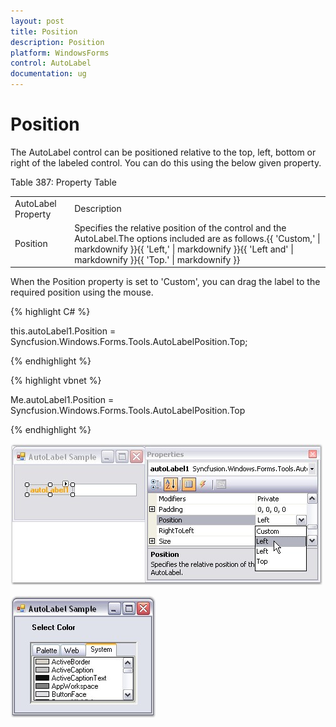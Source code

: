 ```yaml
---
layout: post
title: Position
description: Position
platform: WindowsForms
control: AutoLabel
documentation: ug
---
```

# Position

The AutoLabel control can be positioned relative to the top, left, bottom or right of the labeled control. You can do this using the below given property.

Table 387: Property Table

<table>
<tr>
<td>
AutoLabel Property</td><td>
Description</td></tr>
<tr>
<td>
Position</td><td>
Specifies the relative position of the control and the AutoLabel.The options included are as follows.{{ 'Custom,' | markdownify }}{{ 'Left,' | markdownify }}{{ 'Left and' | markdownify }}{{ 'Top.' | markdownify }}</td></tr>
</table>


When the Position property is set to 'Custom', you can drag the label to the required position using the mouse.



{% highlight C# %}


this.autoLabel1.Position = Syncfusion.Windows.Forms.Tools.AutoLabelPosition.Top;

{% endhighlight %}



{% highlight vbnet %}



Me.autoLabel1.Position = Syncfusion.Windows.Forms.Tools.AutoLabelPosition.Top

{% endhighlight %}


 ![](AutoLabel-Images/Overview_img1.jpg)

 ![](AutoLabel-Images/Overview_img2.jpg) 
